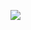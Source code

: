 ![](www.plantuml.com/plantuml/png/bLBDQXH14BxNKnIvgE08k-SGik3DB057yI0vT6OgcpOptKDthxf8ODspA7Zm9i4t6BC6VpJhArI_aJNPx3ZY7BGFHLLDLNq_pAuFoeLfMK3GeI1yEDvB-5DynpKlurpY3wvHaXL_vYMluZmkf7d9b_4DyXcV0HHq531OT7fo733NZhAWhG7m9zfKogaICrjMrf09QPW9Xg0D08pD2RUsj_azr_5bN0Zcz_XAJd_XhyZVU2NGFs_4rm9u4USxErkeFEOd0tm1A6-plf_Y8sro-ypVHidtj9a-lyh6AjjFPUrwlhl3R_c2FoQ2LVEvu2w5mQ8HrnblNqiU7zzvuc-Ep6HQA7VhuFVOAQpZAO0sWToHoWZlqUpGAfTtUsCxzGIm-OH9qWW2kEgtLSloGoESpvk8Wsi3FBcdVrbGaLD1cmccCn-eN9lGBtrKLONEPDeQJEKMEHnLAZicV61BwRTR_VgLEu0UsRsKXntAmt-YZFsSxwgW3fMd_oTydue_f6ukzOeGyp59rWv34zjo2BjaSlbjVm40)

